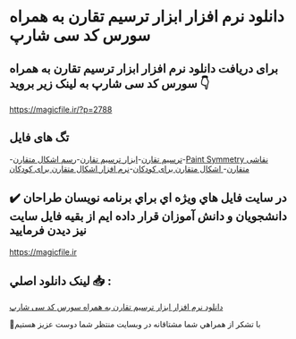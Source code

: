 # دانلود نرم افزار ابزار ترسیم تقارن به همراه سورس کد سی شارپ

## برای دریافت دانلود نرم افزار ابزار ترسیم تقارن به همراه سورس کد سی شارپ به لینک زیر بروید 👇

https://magicfile.ir/?p=2788

## تگ های فایل

-[ترسیم تقارن](https://magicfile.ir/product/%d9%86%d8%b1%d9%85-%d8%a7%d9%81%d8%b2%d8%a7%d8%b1-%d8%a7%d8%a8%d8%b2%d8%a7%d8%b1-%d8%aa%d8%b1%d8%b3%db%8c%d9%85-%d8%aa%d9%82%d8%a7%d8%b1%d9%86-%d8%a8%d9%87-%d9%87%d9%85%d8%b1%d8%a7%d9%87-%d8%b3%d9%88%d8%b1%d8%b3-%d9%88-%da%a9%d8%af-%d8%b3%db%8c-%d8%b4%d8%a7%d8%b1%d9%be/)-[ابزار ترسیم تقارن](https://magicfile.ir/product/%d9%86%d8%b1%d9%85-%d8%a7%d9%81%d8%b2%d8%a7%d8%b1-%d8%a7%d8%a8%d8%b2%d8%a7%d8%b1-%d8%aa%d8%b1%d8%b3%db%8c%d9%85-%d8%aa%d9%82%d8%a7%d8%b1%d9%86-%d8%a8%d9%87-%d9%87%d9%85%d8%b1%d8%a7%d9%87-%d8%b3%d9%88%d8%b1%d8%b3-%d9%88-%da%a9%d8%af-%d8%b3%db%8c-%d8%b4%d8%a7%d8%b1%d9%be/)-[رسم اشکال متقارن](https://magicfile.ir/product/%d9%86%d8%b1%d9%85-%d8%a7%d9%81%d8%b2%d8%a7%d8%b1-%d8%a7%d8%a8%d8%b2%d8%a7%d8%b1-%d8%aa%d8%b1%d8%b3%db%8c%d9%85-%d8%aa%d9%82%d8%a7%d8%b1%d9%86-%d8%a8%d9%87-%d9%87%d9%85%d8%b1%d8%a7%d9%87-%d8%b3%d9%88%d8%b1%d8%b3-%d9%88-%da%a9%d8%af-%d8%b3%db%8c-%d8%b4%d8%a7%d8%b1%d9%be/)-[Paint Symmetry نقاشی متقارن](https://magicfile.ir/product/%d9%86%d8%b1%d9%85-%d8%a7%d9%81%d8%b2%d8%a7%d8%b1-%d8%a7%d8%a8%d8%b2%d8%a7%d8%b1-%d8%aa%d8%b1%d8%b3%db%8c%d9%85-%d8%aa%d9%82%d8%a7%d8%b1%d9%86-%d8%a8%d9%87-%d9%87%d9%85%d8%b1%d8%a7%d9%87-%d8%b3%d9%88%d8%b1%d8%b3-%d9%88-%da%a9%d8%af-%d8%b3%db%8c-%d8%b4%d8%a7%d8%b1%d9%be/)-[ اشکال متقارن برای کودکان](https://magicfile.ir/product/%d9%86%d8%b1%d9%85-%d8%a7%d9%81%d8%b2%d8%a7%d8%b1-%d8%a7%d8%a8%d8%b2%d8%a7%d8%b1-%d8%aa%d8%b1%d8%b3%db%8c%d9%85-%d8%aa%d9%82%d8%a7%d8%b1%d9%86-%d8%a8%d9%87-%d9%87%d9%85%d8%b1%d8%a7%d9%87-%d8%b3%d9%88%d8%b1%d8%b3-%d9%88-%da%a9%d8%af-%d8%b3%db%8c-%d8%b4%d8%a7%d8%b1%d9%be/)-[نرم افزار  اشکال متقارن برای کودکان](https://magicfile.ir/product/%d9%86%d8%b1%d9%85-%d8%a7%d9%81%d8%b2%d8%a7%d8%b1-%d8%a7%d8%a8%d8%b2%d8%a7%d8%b1-%d8%aa%d8%b1%d8%b3%db%8c%d9%85-%d8%aa%d9%82%d8%a7%d8%b1%d9%86-%d8%a8%d9%87-%d9%87%d9%85%d8%b1%d8%a7%d9%87-%d8%b3%d9%88%d8%b1%d8%b3-%d9%88-%da%a9%d8%af-%d8%b3%db%8c-%d8%b4%d8%a7%d8%b1%d9%be/)

## ✔️ در سايت فايل هاي ويژه اي براي برنامه نويسان طراحان دانشجويان و دانش آموزان قرار داده ايم از بقيه فايل سايت نيز ديدن فرماييد

https://magicfile.ir


## لينک دانلود اصلي 📥 :

[دانلود نرم افزار ابزار ترسیم تقارن به همراه سورس کد سی شارپ](https://magicfile.ir/product/%d9%86%d8%b1%d9%85-%d8%a7%d9%81%d8%b2%d8%a7%d8%b1-%d8%a7%d8%a8%d8%b2%d8%a7%d8%b1-%d8%aa%d8%b1%d8%b3%db%8c%d9%85-%d8%aa%d9%82%d8%a7%d8%b1%d9%86-%d8%a8%d9%87-%d9%87%d9%85%d8%b1%d8%a7%d9%87-%d8%b3%d9%88%d8%b1%d8%b3-%d9%88-%da%a9%d8%af-%d8%b3%db%8c-%d8%b4%d8%a7%d8%b1%d9%be/) 


🙏با تشکر از همراهي شما مشتاقانه در وبسایت منتظر شما دوست عزیز هستیم

